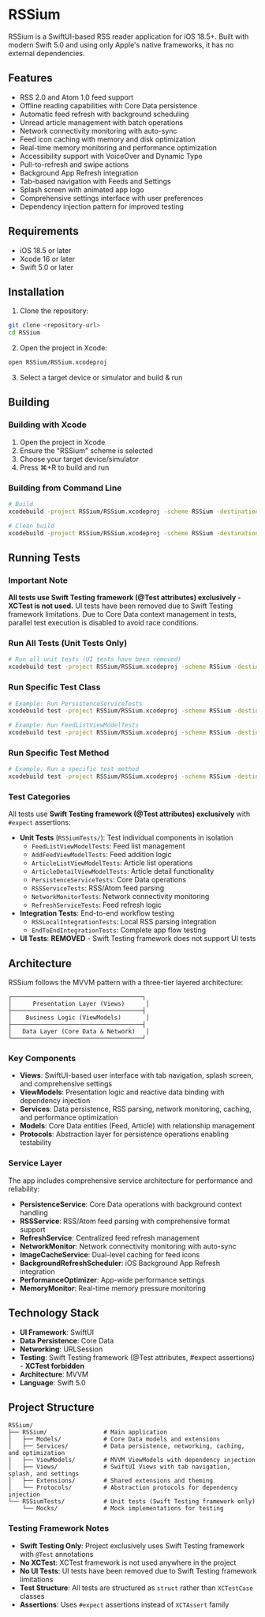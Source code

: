 # RSSium

RSSium is a SwiftUI-based RSS reader application for iOS 18.5+. Built with modern Swift 5.0 and using only Apple's native frameworks, it has no external dependencies.

## Features

- RSS 2.0 and Atom 1.0 feed support
- Offline reading capabilities with Core Data persistence
- Automatic feed refresh with background scheduling
- Unread article management with batch operations
- Network connectivity monitoring with auto-sync
- Feed icon caching with memory and disk optimization
- Real-time memory monitoring and performance optimization
- Accessibility support with VoiceOver and Dynamic Type
- Pull-to-refresh and swipe actions
- Background App Refresh integration
- Tab-based navigation with Feeds and Settings
- Splash screen with animated app logo
- Comprehensive settings interface with user preferences
- Dependency injection pattern for improved testing

## Requirements

- iOS 18.5 or later
- Xcode 16 or later
- Swift 5.0 or later

## Installation

1. Clone the repository:
```bash
git clone <repository-url>
cd RSSium
```

2. Open the project in Xcode:
```bash
open RSSium/RSSium.xcodeproj
```

3. Select a target device or simulator and build & run

## Building

### Building with Xcode
1. Open the project in Xcode
2. Ensure the "RSSium" scheme is selected
3. Choose your target device/simulator
4. Press ⌘+R to build and run

### Building from Command Line
```bash
# Build
xcodebuild -project RSSium/RSSium.xcodeproj -scheme RSSium -destination 'platform=iOS Simulator,name=iPhone 16' build

# Clean build
xcodebuild -project RSSium/RSSium.xcodeproj -scheme RSSium -destination 'platform=iOS Simulator,name=iPhone 16' clean build
```

## Running Tests

### Important Note
**All tests use Swift Testing framework (@Test attributes) exclusively - XCTest is not used.** UI tests have been removed due to Swift Testing framework limitations. Due to Core Data context management in tests, parallel test execution is disabled to avoid race conditions.

### Run All Tests (Unit Tests Only)
```bash
# Run all unit tests (UI tests have been removed)
xcodebuild test -project RSSium/RSSium.xcodeproj -scheme RSSium -destination 'platform=iOS Simulator,name=iPhone 16' -only-testing:RSSiumTests -parallel-testing-enabled NO
```

### Run Specific Test Class
```bash
# Example: Run PersistenceServiceTests
xcodebuild test -project RSSium/RSSium.xcodeproj -scheme RSSium -destination 'platform=iOS Simulator,name=iPhone 16' -only-testing:RSSiumTests/PersistenceServiceTests -parallel-testing-enabled NO

# Example: Run FeedListViewModelTests
xcodebuild test -project RSSium/RSSium.xcodeproj -scheme RSSium -destination 'platform=iOS Simulator,name=iPhone 16' -only-testing:RSSiumTests/FeedListViewModelTests -parallel-testing-enabled NO
```

### Run Specific Test Method
```bash
# Example: Run a specific test method
xcodebuild test -project RSSium/RSSium.xcodeproj -scheme RSSium -destination 'platform=iOS Simulator,name=iPhone 16' -only-testing:RSSiumTests/FeedListViewModelTests/initialState -parallel-testing-enabled NO
```

### Test Categories
All tests use **Swift Testing framework (@Test attributes) exclusively** with `#expect` assertions:

- **Unit Tests** (`RSSiumTests/`): Test individual components in isolation
  - `FeedListViewModelTests`: Feed list management
  - `AddFeedViewModelTests`: Feed addition logic
  - `ArticleListViewModelTests`: Article list operations
  - `ArticleDetailViewModelTests`: Article detail functionality
  - `PersistenceServiceTests`: Core Data operations
  - `RSSServiceTests`: RSS/Atom feed parsing
  - `NetworkMonitorTests`: Network connectivity monitoring
  - `RefreshServiceTests`: Feed refresh logic
- **Integration Tests**: End-to-end workflow testing
  - `RSSLocalIntegrationTests`: Local RSS parsing integration
  - `EndToEndIntegrationTests`: Complete app flow testing
- **UI Tests**: **REMOVED** - Swift Testing framework does not support UI tests

## Architecture

RSSium follows the MVVM pattern with a three-tier layered architecture:

```
┌─────────────────────────────────────┐
│      Presentation Layer (Views)      │
├─────────────────────────────────────┤
│    Business Logic (ViewModels)       │
├─────────────────────────────────────┤
│   Data Layer (Core Data & Network)   │
└─────────────────────────────────────┘
```

### Key Components

- **Views**: SwiftUI-based user interface with tab navigation, splash screen, and comprehensive settings
- **ViewModels**: Presentation logic and reactive data binding with dependency injection
- **Services**: Data persistence, RSS parsing, network monitoring, caching, and performance optimization
- **Models**: Core Data entities (Feed, Article) with relationship management
- **Protocols**: Abstraction layer for persistence operations enabling testability

### Service Layer

The app includes comprehensive service architecture for performance and reliability:

- **PersistenceService**: Core Data operations with background context handling
- **RSSService**: RSS/Atom feed parsing with comprehensive format support
- **RefreshService**: Centralized feed refresh management
- **NetworkMonitor**: Network connectivity monitoring with auto-sync
- **ImageCacheService**: Dual-level caching for feed icons
- **BackgroundRefreshScheduler**: iOS Background App Refresh integration
- **PerformanceOptimizer**: App-wide performance settings
- **MemoryMonitor**: Real-time memory pressure monitoring

## Technology Stack

- **UI Framework**: SwiftUI
- **Data Persistence**: Core Data
- **Networking**: URLSession
- **Testing**: Swift Testing framework (@Test attributes, #expect assertions) - **XCTest forbidden**
- **Architecture**: MVVM
- **Language**: Swift 5.0

## Project Structure

```
RSSium/
├── RSSium/                # Main application
│   ├── Models/            # Core Data models and extensions
│   ├── Services/          # Data persistence, networking, caching, and optimization
│   ├── ViewModels/        # MVVM ViewModels with dependency injection
│   ├── Views/             # SwiftUI Views with tab navigation, splash, and settings
│   ├── Extensions/        # Shared extensions and theming
│   └── Protocols/         # Abstraction protocols for dependency injection
└── RSSiumTests/           # Unit tests (Swift Testing framework only)
    └── Mocks/             # Mock implementations for testing
```

### Testing Framework Notes

- **Swift Testing Only**: Project exclusively uses Swift Testing framework with `@Test` annotations
- **No XCTest**: XCTest framework is not used anywhere in the project
- **No UI Tests**: UI tests have been removed due to Swift Testing framework limitations
- **Test Structure**: All tests are structured as `struct` rather than `XCTestCase` classes
- **Assertions**: Uses `#expect` assertions instead of `XCTAssert` family

